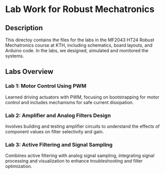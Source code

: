 # Lab Work for Robust Mechatronics

## Description
This directoy contains the files for the labs in the MF2043 HT24 Robust Mechatronics course at KTH, including schematics, board layouts, and Arduino code. In the labs, we designed, simulated and monitored the systems.

## Labs Overview

### Lab 1: Motor Control Using PWM
Learned driving actuators with PWM, focusing on bootstrapping for motor control and includes mechanisms for safe current dissipation.

### Lab 2: Amplifier and Analog Filters Design
Involves building and testing amplifier circuits to understand the effects of component values on filter selectivity and gain.

### Lab 3: Active Filtering and Signal Sampling
Combines active filtering with analog signal sampling, integrating signal processing and visualization to enhance troubleshooting and filter optimization.
